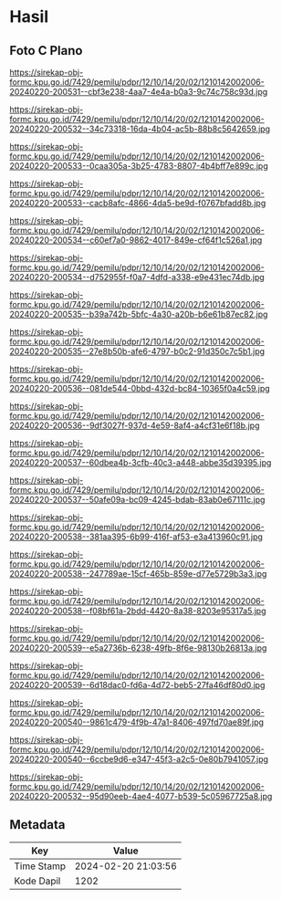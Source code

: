 # Hasil

## Foto C Plano

https://sirekap-obj-formc.kpu.go.id/7429/pemilu/pdpr/12/10/14/20/02/1210142002006-20240220-200531--cbf3e238-4aa7-4e4a-b0a3-9c74c758c93d.jpg

https://sirekap-obj-formc.kpu.go.id/7429/pemilu/pdpr/12/10/14/20/02/1210142002006-20240220-200532--34c73318-16da-4b04-ac5b-88b8c5642659.jpg

https://sirekap-obj-formc.kpu.go.id/7429/pemilu/pdpr/12/10/14/20/02/1210142002006-20240220-200533--0caa305a-3b25-4783-8807-4b4bff7e899c.jpg

https://sirekap-obj-formc.kpu.go.id/7429/pemilu/pdpr/12/10/14/20/02/1210142002006-20240220-200533--cacb8afc-4866-4da5-be9d-f0767bfadd8b.jpg

https://sirekap-obj-formc.kpu.go.id/7429/pemilu/pdpr/12/10/14/20/02/1210142002006-20240220-200534--c60ef7a0-9862-4017-849e-cf64f1c526a1.jpg

https://sirekap-obj-formc.kpu.go.id/7429/pemilu/pdpr/12/10/14/20/02/1210142002006-20240220-200534--d752955f-f0a7-4dfd-a338-e9e431ec74db.jpg

https://sirekap-obj-formc.kpu.go.id/7429/pemilu/pdpr/12/10/14/20/02/1210142002006-20240220-200535--b39a742b-5bfc-4a30-a20b-b6e61b87ec82.jpg

https://sirekap-obj-formc.kpu.go.id/7429/pemilu/pdpr/12/10/14/20/02/1210142002006-20240220-200535--27e8b50b-afe6-4797-b0c2-91d350c7c5b1.jpg

https://sirekap-obj-formc.kpu.go.id/7429/pemilu/pdpr/12/10/14/20/02/1210142002006-20240220-200536--081de544-0bbd-432d-bc84-10365f0a4c59.jpg

https://sirekap-obj-formc.kpu.go.id/7429/pemilu/pdpr/12/10/14/20/02/1210142002006-20240220-200536--9df3027f-937d-4e59-8af4-a4cf31e6f18b.jpg

https://sirekap-obj-formc.kpu.go.id/7429/pemilu/pdpr/12/10/14/20/02/1210142002006-20240220-200537--60dbea4b-3cfb-40c3-a448-abbe35d39395.jpg

https://sirekap-obj-formc.kpu.go.id/7429/pemilu/pdpr/12/10/14/20/02/1210142002006-20240220-200537--50afe09a-bc09-4245-bdab-83ab0e67111c.jpg

https://sirekap-obj-formc.kpu.go.id/7429/pemilu/pdpr/12/10/14/20/02/1210142002006-20240220-200538--381aa395-6b99-416f-af53-e3a413960c91.jpg

https://sirekap-obj-formc.kpu.go.id/7429/pemilu/pdpr/12/10/14/20/02/1210142002006-20240220-200538--247789ae-15cf-465b-859e-d77e5729b3a3.jpg

https://sirekap-obj-formc.kpu.go.id/7429/pemilu/pdpr/12/10/14/20/02/1210142002006-20240220-200538--f08bf61a-2bdd-4420-8a38-8203e95317a5.jpg

https://sirekap-obj-formc.kpu.go.id/7429/pemilu/pdpr/12/10/14/20/02/1210142002006-20240220-200539--e5a2736b-6238-49fb-8f6e-98130b26813a.jpg

https://sirekap-obj-formc.kpu.go.id/7429/pemilu/pdpr/12/10/14/20/02/1210142002006-20240220-200539--6d18dac0-fd6a-4d72-beb5-27fa46df80d0.jpg

https://sirekap-obj-formc.kpu.go.id/7429/pemilu/pdpr/12/10/14/20/02/1210142002006-20240220-200540--9861c479-4f9b-47a1-8406-497fd70ae89f.jpg

https://sirekap-obj-formc.kpu.go.id/7429/pemilu/pdpr/12/10/14/20/02/1210142002006-20240220-200540--6ccbe9d6-e347-45f3-a2c5-0e80b7941057.jpg

https://sirekap-obj-formc.kpu.go.id/7429/pemilu/pdpr/12/10/14/20/02/1210142002006-20240220-200532--95d90eeb-4ae4-4077-b539-5c05967725a8.jpg


## Metadata

| Key        | Value               |
| ---------- | ------------------- |
| Time Stamp | 2024-02-20 21:03:56 |
| Kode Dapil | 1202                |



